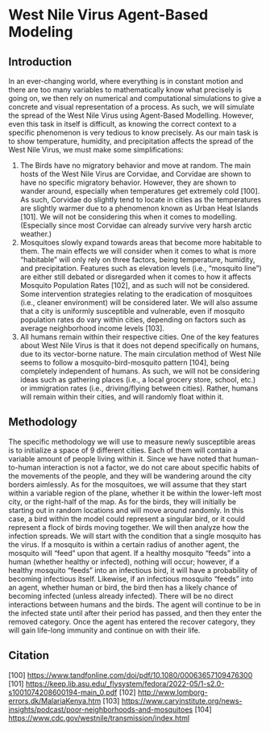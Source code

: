 # West Nile Virus Agent-Based Modeling

## Introduction

In an ever-changing world, where everything is in constant motion and there are too many variables to mathematically know what precisely is going on, we then rely on numerical and computational simulations to give a concrete and visual representation of a process. As such, we will simulate the spread of the West Nile Virus using Agent-Based Modelling. However, even this task in itself is difficult, as knowing the correct context to a specific phenomenon is very tedious to know precisely. As our main task is to show temperature, humidity, and precipitation affects the spread of the West Nile Virus, we must make some simplifications:
1.	The Birds have no migratory behavior and move at random.
  The main hosts of the West Nile Virus are Corvidae, and Corvidae are shown to have no specific migratory behavior. However, they are shown to wander around, especially when temperatures get extremely cold [100]. As such, Corvidae do slightly tend to locate in cities as the temperatures are slightly warmer due to a phenomenon known as Urban Heat Islands [101]. We will not be considering this when it comes to modelling. (Especially since most Corvidae can already survive very harsh arctic weather.)
2.	Mosquitoes slowly expand towards areas that become more habitable to them. 
  The main effects we will consider when it comes to what is more “habitable” will only rely on three factors, being temperature, humidity, and precipitation. Features such as elevation levels (i.e., “mosquito line”) are either still debated or disregarded when it comes to how it affects Mosquito Population Rates [102], and as such will not be considered. Some intervention strategies relating to the eradication of mosquitoes (i.e., cleaner environment) will be considered later. We will also assume that a city is uniformly susceptible and vulnerable, even if mosquito population rates do vary within cities, depending on factors such as average neighborhood income levels [103]. 
3.	All humans remain within their respective cities. 
  One of the key features about West Nile Virus is that it does not depend specifically on humans, due to its vector-borne nature. The main circulation method of West Nile seems to follow a mosquito-bird-mosquito pattern [104], being completely independent of humans. As such, we will not be considering ideas such as gathering places (i.e., a local grocery store, school, etc.) or immigration rates (i.e., driving/flying between cities). Rather, humans will remain within their cities, and will randomly float within it.

## Methodology

The specific methodology we will use to measure newly susceptible areas is to initialize a space of 9 different cities. Each of them will contain a variable amount of people living within it. Since we have noted that human-to-human interaction is not a factor, we do not care about specific habits of the movements of the people, and they will be wandering around the city borders aimlessly. As for the mosquitoes, we will assume that they start within a variable region of the plane, whether it be within the lower-left most city, or the right-half of the map. As for the birds, they will initially be starting out in random locations and will move around randomly. In this case, a bird within the model could represent a singular bird, or it could represent a flock of birds moving together. 
We will then analyze how the infection spreads. We will start with the condition that a single mosquito has the virus. If a mosquito is within a certain radius of another agent, the mosquito will “feed” upon that agent. If a healthy mosquito “feeds” into a human (whether healthy or infected), nothing will occur; however, if a healthy mosquito “feeds” into an infectious bird, it will have a probability of becoming infectious itself. Likewise, if an infectious mosquito “feeds” into an agent, whether human or bird, the bird then has a likely chance of becoming infected (unless already infected). There will be no direct interactions between humans and the birds.
The agent will continue to be in the infected state until after their period has passed, and then they enter the removed category. Once the agent has entered the recover category, they will gain life-long immunity and continue on with their life.

## Citation

[100] https://www.tandfonline.com/doi/pdf/10.1080/00063657109476300
[101] https://keep.lib.asu.edu/_flysystem/fedora/2022-05/1-s2.0-s1001074208600194-main_0.pdf
[102] http://www.lomborg-errors.dk/MalariaKenya.htm
[103] https://www.caryinstitute.org/news-insights/podcast/poor-neighborhoods-and-mosquitoes
[104] https://www.cdc.gov/westnile/transmission/index.html

